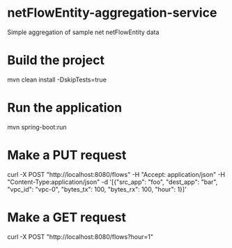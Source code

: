 # netFlowEntity-aggregation-service
Simple aggregation of sample net netFlowEntity data

# Build the project 
mvn clean install -DskipTests=true

# Run the application
mvn spring-boot:run

# Make a PUT request
curl -X POST "http://localhost:8080/flows" -H "Accept: application/json" -H "Content-Type:application/json" -d '[{"src_app": "foo", "dest_app": "bar", "vpc_id": "vpc-0", "bytes_tx": 100, "bytes_rx": 100, "hour": 1}]'

# Make a GET request
curl -X POST "http://localhost:8080/flows?hour=1"


